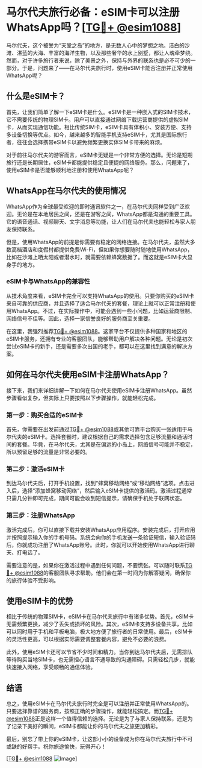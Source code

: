 # 马尔代夫旅行必备：eSIM卡可以注册WhatsApp吗？[[TG💪+ @esim1088](https://t.me/s/esim1088)]

马尔代夫，这个被誉为“天堂之岛”的地方，是无数人心中的梦想之地。洁白的沙滩、湛蓝的大海、丰富的海洋生物，以及那些奢华的水上别墅，都让人魂牵梦绕。然而，对于许多旅行者来说，除了美景之外，保持与外界的联系也是必不可少的一部分。于是，问题来了——在马尔代夫旅行时，使用eSIM卡能否注册并正常使用WhatsApp呢？

## 什么是eSIM卡？

首先，让我们简单了解一下eSIM卡是什么。eSIM卡是一种嵌入式的SIM卡技术，它不需要传统的物理SIM卡。用户可以直接通过网络下载运营商提供的虚拟SIM卡，从而实现通信功能。相比传统SIM卡，eSIM卡具有体积小、安装方便、支持多设备切换等优点。如今，越来越多的智能手机支持eSIM卡，尤其是国际旅行者，往往会选择携带eSIM卡以避免频繁更换实体SIM卡带来的麻烦。

对于前往马尔代夫的游客而言，eSIM卡无疑是一个非常方便的选择。无论是短期旅行还是长期居住，eSIM卡都能提供稳定且便捷的网络服务。那么，问题来了，使用eSIM卡是否能够顺利地注册和使用WhatsApp呢？

## WhatsApp在马尔代夫的使用情况

WhatsApp作为全球最受欢迎的即时通讯软件之一，在马尔代夫同样受到广泛欢迎。无论是在本地居民之间，还是在游客之间，WhatsApp都是沟通的重要工具。它的语音通话、视频聊天、文字消息等功能，让人们在马尔代夫也能轻松与家人朋友保持联系。

但是，使用WhatsApp的前提是你需要有稳定的网络连接。在马尔代夫，虽然大多数高档酒店和度假村都提供免费Wi-Fi，但如果你想要随时随地使用WhatsApp，比如在沙滩上晒太阳或者潜水时，就需要依赖蜂窝数据了。而这就是eSIM卡大显身手的地方。

### eSIM卡与WhatsApp的兼容性

从技术角度来看，eSIM卡完全可以支持WhatsApp的使用。只要你购买的eSIM卡来自可靠的供应商，并且选择了适合马尔代夫的套餐，理论上就可以正常注册和使用WhatsApp。不过，在实际操作中，可能会遇到一些小问题，比如运营商限制、网络信号不佳等。因此，选择一家信誉良好的服务商至关重要。

在这里，我强烈推荐[TG💪+ @esim1088](https://t.me/s/esim1088)。这家平台不仅提供多种国家和地区的eSIM卡服务，还拥有专业的客服团队，能够帮助用户解决各种问题。无论是初次尝试eSIM卡的新手，还是需要多次出国的老手，都可以在这里找到满意的解决方案。

## 如何在马尔代夫使用eSIM卡注册WhatsApp？

接下来，我们来详细讲解一下如何在马尔代夫使用eSIM卡注册WhatsApp。虽然步骤看似复杂，但实际上只要按照以下步骤操作，就能轻松完成。

### 第一步：购买合适的eSIM卡

首先，你需要在出发前通过[TG💪+ @esim1088](https://t.me/s/esim1088)或其他可靠平台购买一张适用于马尔代夫的eSIM卡。选择套餐时，建议根据自己的需求选择包含足够流量和通话时间的套餐。毕竟，在马尔代夫，尤其是在偏远的小岛上，网络信号可能并不稳定，所以预留足够的流量是非常必要的。

### 第二步：激活eSIM卡

到达马尔代夫后，打开手机设置，找到“蜂窝移动网络”或“移动网络”选项。点击进入后，选择“添加蜂窝移动网络”，然后输入eSIM卡提供的激活码。激活过程通常只需几分钟即可完成，期间可能会收到短信提示，请确保手机处于联网状态。

### 第三步：注册WhatsApp

激活完成后，你可以直接下载并安装WhatsApp应用程序。安装完成后，打开应用并按照提示输入你的手机号码。系统会向你的手机发送一条验证短信，输入验证码后，你就成功注册了WhatsApp账号。此时，你就可以开始使用WhatsApp进行聊天、打电话了。

需要注意的是，如果你在激活过程中遇到任何问题，不要慌张。可以随时联系[TG💪+ @esim1088](https://t.me/s/esim1088)的客服团队寻求帮助。他们会在第一时间为你解答疑问，确保你的旅行体验不受影响。

## 使用eSIM卡的优势

相比于传统的物理SIM卡，eSIM卡在马尔代夫旅行中有诸多优势。首先，eSIM卡无需频繁更换，减少了丢失或损坏的风险。其次，eSIM卡支持多设备共享，比如可以同时用于手机和平板电脑，极大地方便了旅行者的日常使用。最后，eSIM卡的灵活性更高，可以根据实际需要调整套餐内容，避免不必要的浪费。

此外，使用eSIM卡还可以节省不少时间和精力。当你到达马尔代夫后，无需排队等待购买当地SIM卡，也无需担心语言不通导致的沟通障碍。只需轻松几步，就能快速接入网络，享受顺畅的通信体验。

## 结语

总之，使用eSIM卡在马尔代夫旅行时完全是可以注册并正常使用WhatsApp的。只要选择靠谱的服务商，按照正确的步骤操作，就能轻松搞定。而[TG💪+ @esim1088](https://t.me/s/esim1088)正是这样一个值得信赖的选择。无论是为了与家人保持联系，还是为了记录下美好的瞬间，eSIM卡都能让你的马尔代夫之旅更加精彩。

最后，别忘了带上你的eSIM卡，让这部小小的设备成为你在马尔代夫旅行中不可或缺的好帮手。祝你旅途愉快，玩得开心！

[[TG💪+ @esim1088](https://t.me/s/esim1088) ![Image](https://i.postimg.cc/4NQfJmqS/Snipaste-2025-05-13-00-14-12.png)]